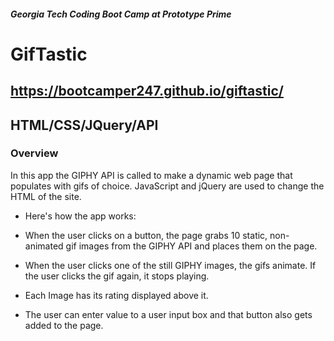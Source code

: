 ##### Georgia Tech Coding Boot Camp at Prototype Prime

# GifTastic
## https://bootcamper247.github.io/giftastic/
## HTML/CSS/JQuery/API

### Overview

In this app the GIPHY API is called to make a dynamic web page that populates with gifs of choice. JavaScript and jQuery are used to change the HTML of the site.

- Here's how the app works:

- When the user clicks on a button, the page grabs 10 static, non-animated gif images from the GIPHY API and places them on the page.

- When the user clicks one of the still GIPHY images, the gifs animate. If the user clicks the gif again, it stops playing.

- Each Image has its rating displayed above it.

- The user can enter value to a user input box and that button also gets added to the page.


